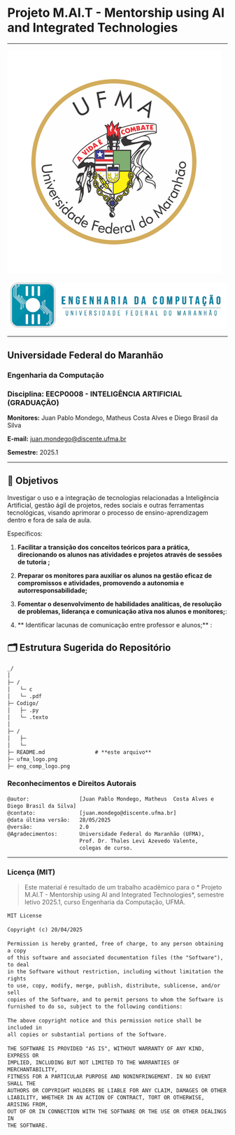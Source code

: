 # Projeto M.AI.T - Mentorship using AI and Integrated Technologies

---

![UFMA](./ufma_logo.png)&nbsp;&nbsp;&nbsp;&nbsp;![Engenharia da Computação](./eng_comp_logo.png)

---

## Universidade Federal do Maranhão  
### Engenharia da Computação  
### Disciplina: **EECP0008 - INTELIGÊNCIA ARTIFICIAL (GRADUAÇÃO)**  
**Monitores:** Juan Pablo Mondego, Matheus  Costa Alves e Diego Brasil da Silva
  

**E-mail:** juan.mondego@discente.ufma.br

**Semestre:** 2025.1  

---

## 🎯 Objetivos


Investigar o uso e a integração de tecnologias relacionadas a Inteligência Artificial, gestão ágil de projetos, redes sociais e outras ferramentas tecnológicas, visando aprimorar o processo de ensino-aprendizagem dentro e fora de sala de aula. 

Específicos:

1. **Facilitar a transição dos conceitos teóricos para a prática, direcionando os alunos nas atividades e projetos através de sessões de tutoria ;**  

  
3. **Preparar os monitores para auxiliar os alunos na gestão eficaz de compromissos e atividades, promovendo a autonomia e autorresponsabilidade;**  

    
4. **Fomentar o desenvolvimento de habilidades analíticas, de resolução de problemas, liderança e comunicação ativa nos alunos e monitores;**:

     
5. ** Identificar lacunas de comunicação entre professor e alunos;** :


## 🗂️ Estrutura Sugerida do Repositório

```
_/
│
├─ /
│   └─ c
│   └─ .pdf
├─ Codigo/
│   ├─ .py
│   └─ .texto
│
├─ /
│   ├─ 
│   └─ 
├─ README.md                # **este arquivo**
├─ ufma_logo.png
├─ eng_comp_logo.png
```

### Reconhecimentos e Direitos Autorais

```
@autor:                [Juan Pablo Mondego, Matheus  Costa Alves e Diego Brasil da Silva]
@contato:              [juan.mondego@discente.ufma.br]
@data última versão:   28/05/2025
@versão:               2.0
@Agradecimentos:       Universidade Federal do Maranhão (UFMA),
                       Prof. Dr. Thales Levi Azevedo Valente,
                       colegas de curso.
```

---

### Licença (MIT)

> Este material é resultado de um trabalho acadêmico para o *	Projeto M.AI.T - Mentorship using AI and Integrated Technologies*, semestre letivo 2025.1, curso Engenharia da Computação, UFMA.

```
MIT License

Copyright (c) 20/04/2025

Permission is hereby granted, free of charge, to any person obtaining a copy
of this software and associated documentation files (the "Software"), to deal
in the Software without restriction, including without limitation the rights
to use, copy, modify, merge, publish, distribute, sublicense, and/or sell
copies of the Software, and to permit persons to whom the Software is
furnished to do so, subject to the following conditions:

The above copyright notice and this permission notice shall be included in
all copies or substantial portions of the Software.

THE SOFTWARE IS PROVIDED "AS IS", WITHOUT WARRANTY OF ANY KIND, EXPRESS OR
IMPLIED, INCLUDING BUT NOT LIMITED TO THE WARRANTIES OF MERCHANTABILITY,
FITNESS FOR A PARTICULAR PURPOSE AND NONINFRINGEMENT. IN NO EVENT SHALL THE
AUTHORS OR COPYRIGHT HOLDERS BE LIABLE FOR ANY CLAIM, DAMAGES OR OTHER
LIABILITY, WHETHER IN AN ACTION OF CONTRACT, TORT OR OTHERWISE, ARISING FROM,
OUT OF OR IN CONNECTION WITH THE SOFTWARE OR THE USE OR OTHER DEALINGS IN
THE SOFTWARE.
```
